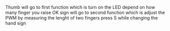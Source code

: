 Thumb will go to first function which is turn on the LED depend on how many finger you raise
OK sign will go to second function which is adjust the PWM by measuring the lenght of two fingers
press S while changing the hand sign
